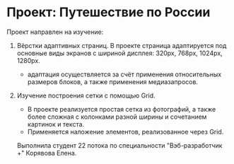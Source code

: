 # Проект: Путешествие по России

Проект направлен на изучение: 
1. Вёрстки адаптивных страниц. В проекте страница адаптируется под основные виды экранов с шириной дисплея: 320px, 768px, 1024px, 1280px.
   - адаптация осуществляется за счёт применения относительных размеров блоков, а также применения медиазапросов.

2. Изучение построения сетки с помощью Grid.
   - В проекте реализуется простая сетка из фотографий, а также более сложная с колонками разной ширины и сочетанием картинок и текста.
   - Применяется наложение элементов, реализованное через Grid.

   Выполнила студент 22 потока по специальности "Вэб-разработчик +" Корявова Елена.

